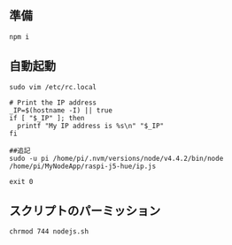 ## 準備

```
npm i
```

## 自動起動

```
sudo vim /etc/rc.local
```

```
# Print the IP address
_IP=$(hostname -I) || true
if [ "$_IP" ]; then
  printf "My IP address is %s\n" "$_IP"
fi

##追記
sudo -u pi /home/pi/.nvm/versions/node/v4.4.2/bin/node /home/pi/MyNodeApp/raspi-j5-hue/ip.js

exit 0
```


## スクリプトのパーミッション

```
chrmod 744 nodejs.sh
```